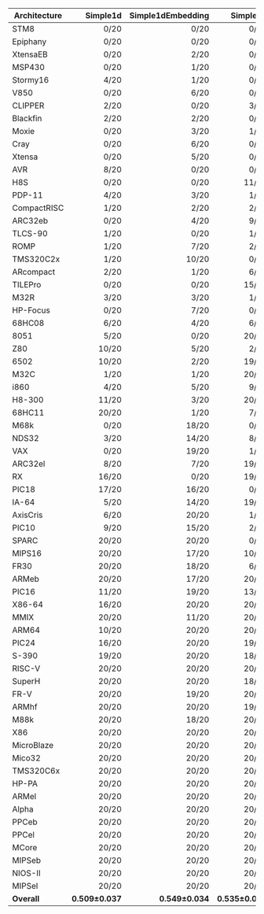 | Architecture | Simple1d | Simple1dEmbedding | Simple2d | Simple2dEmbedding | ResNet50 | ResNet50Embedding |
| ------------ | ------------: | ------------: | ------------: | ------------: | ------------: | ------------: |
| STM8 | 0/20 | 0/20 | 0/20 | 0/20 | 0/20 | 0/20 |
| Epiphany | 0/20 | 0/20 | 0/20 | 0/20 | 0/20 | 0/20 |
| XtensaEB | 0/20 | 2/20 | 0/20 | 2/20 | 0/20 | 0/20 |
| MSP430 | 0/20 | 1/20 | 0/20 | 2/20 | 0/20 | 1/20 |
| Stormy16 | 4/20 | 1/20 | 0/20 | 0/20 | 2/20 | 0/20 |
| V850 | 0/20 | 6/20 | 0/20 | 3/20 | 1/20 | 0/20 |
| CLIPPER | 2/20 | 0/20 | 3/20 | 1/20 | 0/20 | 4/20 |
| Blackfin | 2/20 | 2/20 | 0/20 | 5/20 | 2/20 | 0/20 |
| Moxie | 0/20 | 3/20 | 1/20 | 4/20 | 0/20 | 3/20 |
| Cray | 0/20 | 6/20 | 0/20 | 4/20 | 0/20 | 2/20 |
| Xtensa | 0/20 | 5/20 | 0/20 | 3/20 | 0/20 | 4/20 |
| AVR | 8/20 | 0/20 | 0/20 | 0/20 | 4/20 | 0/20 |
| H8S | 0/20 | 0/20 | 11/20 | 0/20 | 1/20 | 1/20 |
| PDP-11 | 4/20 | 3/20 | 1/20 | 3/20 | 4/20 | 0/20 |
| CompactRISC | 1/20 | 2/20 | 2/20 | 3/20 | 6/20 | 1/20 |
| ARC32eb | 0/20 | 4/20 | 9/20 | 2/20 | 1/20 | 0/20 |
| TLCS-90 | 1/20 | 0/20 | 1/20 | 0/20 | 17/20 | 0/20 |
| ROMP | 1/20 | 7/20 | 2/20 | 8/20 | 0/20 | 2/20 |
| TMS320C2x | 1/20 | 10/20 | 0/20 | 8/20 | 0/20 | 4/20 |
| ARcompact | 2/20 | 1/20 | 6/20 | 11/20 | 3/20 | 1/20 |
| TILEPro | 0/20 | 0/20 | 15/20 | 0/20 | 7/20 | 3/20 |
| M32R | 3/20 | 3/20 | 1/20 | 1/20 | 17/20 | 0/20 |
| HP-Focus | 0/20 | 7/20 | 0/20 | 3/20 | 6/20 | 11/20 |
| 68HC08 | 6/20 | 4/20 | 6/20 | 5/20 | 5/20 | 3/20 |
| 8051 | 5/20 | 0/20 | 20/20 | 1/20 | 12/20 | 0/20 |
| Z80 | 10/20 | 5/20 | 2/20 | 5/20 | 18/20 | 1/20 |
| 6502 | 10/20 | 2/20 | 19/20 | 3/20 | 7/20 | 0/20 |
| M32C | 1/20 | 1/20 | 20/20 | 1/20 | 18/20 | 1/20 |
| i860 | 4/20 | 5/20 | 9/20 | 7/20 | 12/20 | 6/20 |
| H8-300 | 11/20 | 3/20 | 20/20 | 4/20 | 3/20 | 2/20 |
| 68HC11 | 20/20 | 1/20 | 7/20 | 2/20 | 16/20 | 3/20 |
| M68k | 0/20 | 18/20 | 0/20 | 20/20 | 0/20 | 12/20 |
| NDS32 | 3/20 | 14/20 | 8/20 | 17/20 | 2/20 | 6/20 |
| VAX | 0/20 | 19/20 | 1/20 | 17/20 | 5/20 | 10/20 |
| ARC32el | 8/20 | 7/20 | 19/20 | 4/20 | 4/20 | 12/20 |
| RX | 16/20 | 0/20 | 19/20 | 0/20 | 20/20 | 0/20 |
| PIC18 | 17/20 | 16/20 | 0/20 | 11/20 | 0/20 | 18/20 |
| IA-64 | 5/20 | 14/20 | 19/20 | 15/20 | 0/20 | 11/20 |
| AxisCris | 6/20 | 20/20 | 1/20 | 19/20 | 7/20 | 20/20 |
| PIC10 | 9/20 | 15/20 | 2/20 | 15/20 | 20/20 | 20/20 |
| SPARC | 20/20 | 20/20 | 0/20 | 20/20 | 11/20 | 20/20 |
| MIPS16 | 20/20 | 17/20 | 10/20 | 11/20 | 15/20 | 19/20 |
| FR30 | 20/20 | 18/20 | 6/20 | 17/20 | 17/20 | 18/20 |
| ARMeb | 20/20 | 17/20 | 20/20 | 14/20 | 9/20 | 18/20 |
| PIC16 | 11/20 | 19/20 | 13/20 | 19/20 | 20/20 | 20/20 |
| X86-64 | 16/20 | 20/20 | 20/20 | 20/20 | 7/20 | 20/20 |
| MMIX | 20/20 | 11/20 | 20/20 | 16/20 | 20/20 | 18/20 |
| ARM64 | 10/20 | 20/20 | 20/20 | 20/20 | 16/20 | 20/20 |
| PIC24 | 16/20 | 20/20 | 19/20 | 20/20 | 20/20 | 18/20 |
| S-390 | 19/20 | 20/20 | 18/20 | 20/20 | 18/20 | 19/20 |
| RISC-V | 20/20 | 20/20 | 20/20 | 20/20 | 17/20 | 20/20 |
| SuperH | 20/20 | 20/20 | 18/20 | 20/20 | 19/20 | 20/20 |
| FR-V | 20/20 | 19/20 | 20/20 | 20/20 | 18/20 | 20/20 |
| ARMhf | 20/20 | 20/20 | 19/20 | 20/20 | 19/20 | 20/20 |
| M88k | 20/20 | 18/20 | 20/20 | 20/20 | 20/20 | 20/20 |
| X86 | 20/20 | 20/20 | 20/20 | 20/20 | 19/20 | 20/20 |
| MicroBlaze | 20/20 | 20/20 | 20/20 | 20/20 | 19/20 | 20/20 |
| Mico32 | 20/20 | 20/20 | 20/20 | 20/20 | 19/20 | 20/20 |
| TMS320C6x | 20/20 | 20/20 | 20/20 | 20/20 | 19/20 | 20/20 |
| HP-PA | 20/20 | 20/20 | 20/20 | 20/20 | 20/20 | 20/20 |
| ARMel | 20/20 | 20/20 | 20/20 | 20/20 | 20/20 | 20/20 |
| Alpha | 20/20 | 20/20 | 20/20 | 20/20 | 20/20 | 20/20 |
| PPCeb | 20/20 | 20/20 | 20/20 | 20/20 | 20/20 | 20/20 |
| PPCel | 20/20 | 20/20 | 20/20 | 20/20 | 20/20 | 20/20 |
| MCore | 20/20 | 20/20 | 20/20 | 20/20 | 20/20 | 20/20 |
| MIPSeb | 20/20 | 20/20 | 20/20 | 20/20 | 20/20 | 20/20 |
| NIOS-II | 20/20 | 20/20 | 20/20 | 20/20 | 20/20 | 20/20 |
| MIPSel | 20/20 | 20/20 | 20/20 | 20/20 | 20/20 | 20/20 |
| **Overall** | **0.509±0.037** | **0.549±0.034** | **0.535±0.032** | **0.549±0.036** | **0.531±0.035** | **0.524±0.033** |
